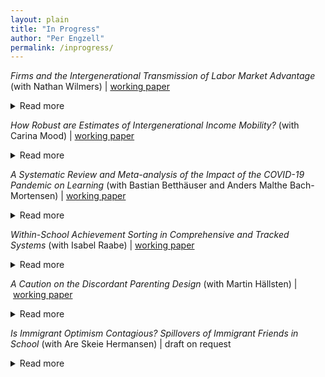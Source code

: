 ```yaml
---
layout: plain
title: "In Progress"
author: "Per Engzell"
permalink: /inprogress/
---
```


*Firms and the Intergenerational Transmission of Labor Market Advantage* (with Nathan Wilmers) | [working paper](https://osf.io/preprints/socarxiv/mv3e9)
<details>
<summary>Read more</summary>
Recent research finds that pay inequality stems both from firm pay-setting and from workers’ individual characteristics. Yet, intergenerational mobility research remains focused on transmission of individual traits, and has failed to test how firms shape the inheritance of inequality. We study this question using three decades of Swedish population register data, and decompose the intergenerational earnings correlation into firm pay premiums and stable worker effects. One quarter of the intergenerational earnings correlation at midlife is explained by sorting between firms with unequal pay. Employer or industry inheritance account for a surprisingly small share of this firm-based earnings transmission. Instead, children from high-income backgrounds benefit from matching with high-paying firms irrespective of the sources of parents’ earnings advantage. Our analysis reveals how an imperfectly competitive labor market provides an opening for skill-based rewards in one generation to become class-based advantages in the next.
</details>

*How Robust are Estimates of Intergenerational Income Mobility?* (with Carina Mood) | [working paper](https://osf.io/preprints/socarxiv/gd2t6)
<details>
<summary>Read more</summary>
Rising inequalities in rich countries have led to concerns that the economic ladder is getting harder to climb. It is well established that intergenerational income mobility is lower in countries with high inequality, but research on trends in mobility finds conflicting results. Motivated by this uncertainty, we ask: how important are choices of specification for levels and trends in intergenerational income associations? We use Swedish data on cohorts born 1958--1977 and their parents. Varying how, when and for whom income is measured, we estimate 1,658,880 different associations (82,944 specifications across 20 cohorts). Our results reveal that model choice is an underrecognized source of variation in intergenerational mobility research. The most consistent contributor to trends is the advancement of women in the labor market, which leads to increased persistence in women’s earnings and the family income of both men and women. Depending on specification, it is possible to conclude that income mobility is increasing, decreasing, or remaining flat. Despite variability, our results are broadly consistent with the received view that the level of mobility in Sweden is high in a comparative perspective.
</details>

*A Systematic Review and Meta-analysis of the Impact of the COVID-19 Pandemic on Learning* (with Bastian Betthäuser and Anders Malthe Bach-Mortensen) | [working paper](https://osf.io/preprints/socarxiv/g2wuy)
<details>
<summary>Read more</summary>
How has the COVID-19 pandemic affected learning progress among school-age children? Two years after the onset of the pandemic, a growing number of studies have addressed this question, but findings vary depending on context. We conduct a pre-registered systematic review, quality appraisal and meta-analysis of 34 studies across 12 countries to assess the magnitude of the effect of the pandemic on learning and the role of different factors in moderating this effect. We find a significant overall learning deficit early in the pandemic (Cohen’s d = -0.17, 95 c.i. [-0.22, -0.13]), which persists over time. Forgone learning was particularly large among children from low socio-economic backgrounds and in contexts with high excess mortality, longer school closures, and less-developed digital learning infrastructures. Future research should assess the effects of the COVID-19 pandemic in low- and middle-income countries, as existing studies mainly focus on high-income countries.
</details>

*Within-School Achievement Sorting in Comprehensive and Tracked Systems* (with Isabel Raabe) | [working paper](https://osf.io/preprints/socarxiv/x6cbt)
<details>
<summary>Read more</summary>
Why do inequalities in schooling persist, even in relatively egalitarian school systems? This paper examines within-school sorting as an explanation. We use classroom data on friendship networks in 480 European secondary schools, and contrast comprehensive (England, Sweden) and tracked systems (Germany, Netherlands). Our question is to what extent comprehensive systems reduce achievement sorting at the level of (a) schools, (b) classrooms, and (c) friendships. Between-school variance in achievement is lower in comprehensive systems. However, this is counterbalanced by greater sorting within schools, between classrooms and, especially, in friendship networks. Still, comprehensive schools create more equal environments for two reasons. First, the difference in between-school sorting is larger than the difference in within-school sorting. Second, within-school sorting is less strongly related to social background characteristics. These findings help explain both why comprehensive schools produce more equal outcomes, and how substantial inequality can nevertheless persist.
</details>


*A Caution on the Discordant Parenting Design* (with Martin Hällsten) | [working paper](https://osf.io/preprints/socarxiv/rx4z6)
<details>
<summary>Read more</summary>
Recent studies use family fixed effects to estimate the influence of parental characteristics on children, a practice we call the “discordant parenting design”. This approach is valid only if treatment effects are equal within and between families. This assumption is mostly not informed by relevant theory and, we argue, unlikely to hold in practice. In addition, within-family confounding, reverse causality, and selection into identification complicate the interpretation of these studies further. We discuss three applied examples—the effects of parenting, family income, and neighborhood context—and provide some general guidance. To avoid misinterpretation, researchers should have a strong grasp of the variance that enters into estimation, and not just the potential confounders that a given strategy is designed to deal with.
</details>

*Is Immigrant Optimism Contagious? Spillovers of Immigrant Friends in School* (with Are Skeie Hermansen)
| draft on request
<details>
<summary>Read more</summary>
Is academic achievement affected by the presence of immigrant peers? Previous work mostly suggests no but, we argue, has been misguided on two accounts. First, it focused on aggregate social settings such as schools, while social interactions unfold in more intimate settings. Secondly, it assumed that immigrant peers would harm performance, ignoring their often high aspirations. We use a combination of administrative and sociometric network data from Sweden, and develop methods that let us estimate causal effects of immigrant peers at the level of (i) schools, (ii) classrooms, and (iii) friendship networks. We find little influence at the aggregate level but a strong and positive impact of immigrant peers in the same classroom and of immigrant friends. Existing studies may have mistaken both the sign and the magnitude of immigrant influence.
</details>

